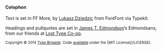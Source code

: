 #### Colophon

Text is set in <abbr>FF</abbr> More, by <a href="http://alfabety.pl">Lukasz Dziedzic</a> from FontFont via Typekit.

Headings and pullquotes are set in [James T. Edmondson](http://jamestedmondson.com)’s Edmondsans, from our friends at <a href="http://losttype.com/font/?name=edmondsans">Lost Type Co-op</a>.

<!-- Our fantastic event numerals are custom-made by Type Brigade’s Resident Letterer, [Andrea Husky](http://www.andreahusky.com) -->

<small>
Copyright © 2014 <a href="http://typebrigade.com">Type Brigade</a>. Code <a href="https://github.com/typebrigade/typebrigade.com">available</a> under the [<abbr>MIT</abbr> License](/LICENSE).
</small>
